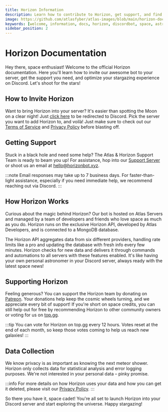 ```yaml
---
title: Horizon Information
description: Learn how to contribute to Horizon, get support, and find useful information to optimize your Discord astronomy experience.
image: https://github.com/atlasfyber/atlas-images/blob/main/horizon-docs.jpg?raw=true
keywords: [welcome, information, docs, horizon, discordbot, space, astronomy, documentation, invite, info]
sidebar_position: 2
---
```

# Horizon Documentation

Hey there, space enthusiast! Welcome to the official Horizon documentation. Here you'll learn how to invite our awesome bot to your server, get the support you need, and optimize your stargazing experience on Discord. Let's shoot for the stars!

## How to Invite Horizon

Want to bring Horizon into your server? It's easier than spotting the Moon on a clear night! Just [click here](https://discord.com/oauth2/authorize?client_id=YOUR_CLIENT_ID&scope=bot&permissions=YOUR_PERMISSIONS) to be redirected to Discord. Pick the server you want to add Horizon to, and voilà! Just make sure to check out our [Terms of Service](https://yourlink.com/tos) and [Privacy Policy](https://yourlink.com/privacy) before blasting off.

## Getting Support

Stuck in a black hole and need some help? The Atlas & Horizon Support Team is ready to beam you up! For assistance, hop into our [Support Server](https://discord.gg/YOUR_SUPPORT_SERVER_LINK) or shoot us an email at hello@horizonbot.xyz.

:::note
Email responses may take up to 7 business days. For faster-than-light assistance, especially if you need immediate help, we recommend reaching out via Discord.
:::

## How Horizon Works

Curious about the magic behind Horizon? Our bot is hosted on Atlas Servers and managed by a team of developers and friends who love space as much as you do. Horizon runs on the exclusive Horizon API, developed by Atlas Developers, and is connected to a MongoDB database.

The Horizon API aggregates data from six different providers, handling rate limits like a pro and updating the database with fresh info every few minutes. Horizon checks for new data and delivers it through commands and automations to all servers with these features enabled. It's like having your own personal astronomer in your Discord server, always ready with the latest space news!

## Supporting Horizon

Feeling generous? You can support the Horizon team by donating on [Patreon](https://www.patreon.com/yourpatreon). Your donations help keep the cosmic wheels turning, and we appreciate every bit of support! If you're short on space credits, you can still help out for free by recommending Horizon to other community owners or voting for us on [top.gg](https://top.gg/bot/YOUR_BOT_ID).

:::tip
You can vote for Horizon on top.gg every 12 hours. Votes reset at the end of each month, so keep those votes coming to help us reach new galaxies!
:::

## Data Collection

We know privacy is as important as knowing the next meteor shower. Horizon only collects data for statistical analysis and error logging purposes. We're not interested in your personal data – pinky promise.

:::info
For more details on how Horizon uses your data and how you can get it deleted, please visit our [Privacy Policy](https://yourlink.com/privacy).
:::

So there you have it, space cadet! You're all set to launch Horizon into your Discord server and start exploring the universe. Happy stargazing!
